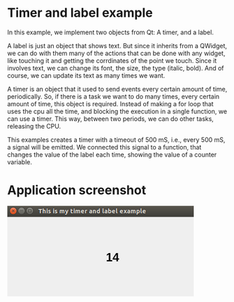# Timer and label example
In this example, we implement two objects from Qt: A timer, and a label.

A label is just an object that shows text. But since it inherits from a QWidget,
we can do with them many of the actions that can be done with any widget, like
touching it and getting the corrdinates of the point we touch. Since it involves
text, we can change its font, the size, the type (italic, bold). And of course,
we can update its text as many times we want.

A timer is an object that it used to send events every certain amount of time, periodically.
So, if there is a task we want to do many times, every certain amount of time,
this object is required. Instead of making a for loop that uses the cpu all the
time, and blocking the execution in a single function, we can use a timer.
This way, between two periods, we can do other tasks, releasing the CPU.

This examples creates a timer with a timeout of 500 mS, i.e., every 500 mS, a signal
will be emitted. We connected this signal to a function, that changes the value of
the label each time, showing the value of a counter variable.

# Application screenshot
![app screenshot](/PyQtExamples/TimerAndLabelExample/images/TimerAndLabelScreenshot.png)